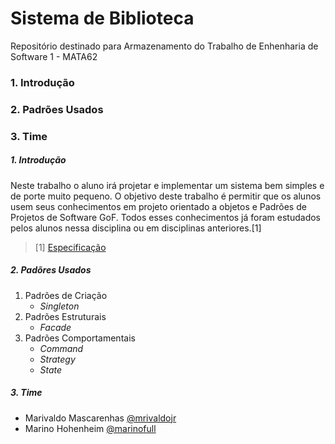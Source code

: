 Sistema de Biblioteca
=====================

Repositório destinado para Armazenamento do Trabalho de Enhenharia de Software 1 - MATA62

### 1. Introdução
### 2. Padrões Usados
### 3. Time

##### 1. Introdução

Neste trabalho o aluno irá projetar e implementar um sistema bem simples e de porte muito pequeno. O objetivo deste trabalho é permitir que os alunos usem seus conhecimentos em projeto orientado a objetos e Padrões de Projetos de Software GoF.
Todos esses conhecimentos já foram estudados pelos alunos nessa disciplina ou em disciplinas anteriores.[1]
>[1] [Especificação](https://disciplinas.dcc.ufba.br/pub/MATA62/Turma02Semestre20142/EnunciadoDoTrabalho.pdf)

##### 2. Padõres Usados

1. Padrões de Criação
   * *Singleton*
2. Padrões Estruturais
   * *Facade*
3. Padrões Comportamentais
   * *Command*
   * *Strategy*
   * *State*

##### 3. Time

* Marivaldo Mascarenhas [@mrivaldojr](https://github.com/mrivaldojr)
* Marino Hohenheim [@marinofull](https://github.com/marinofull)
